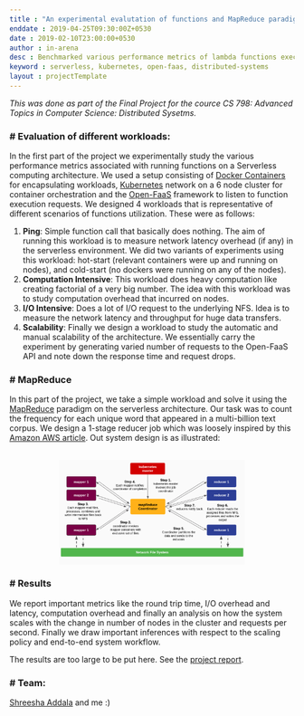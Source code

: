 ```yaml
---
title : "An experimental evalutation of functions and MapReduce paradigm on Serverless computing architecture"
enddate : 2019-04-25T09:30:00Z+0530
date : 2019-02-10T23:00:00+0530
author : in-arena
desc : Benchmarked various performance metrics of lambda functions execution on Serverless computing architecture using a set of workloads. Studied scalibility, computation and network overhead, and system latency. Also developed a simple map reduce job by chaining lambda functions.
keyword : serverless, kubernetes, open-faas, distributed-systems 
layout : projectTemplate
---
```


*This was done as part of the Final Project for the cource CS 798: Advanced Topics in Computer Science: Distributed Sysetms.*

### # Evaluation of different workloads:

In the first part of the project we experimentally study the various performance metrics associated with running functions on a Serverless computing architecture. We used a setup consisting of [Docker Containers](https://www.docker.com/) for encapsulating workloads, [Kubernetes](https://kubernetes.io/) network on a 6 node cluster for container orchestration and the [Open-FaaS](https://www.openfaas.com/) framework to listen to function execution requests. We designed 4 workloads that is representative of different scenarios of functions utilization. These were as follows: 
1. **Ping**: Simple function call that basically does nothing. The aim of running this workload is to measure network latency overhead (if any) in the serverless environment. We did two variants of experiments using this workload: hot-start (relevant containers were up and running on nodes), and cold-start (no dockers were running on any of the nodes).
2. **Computation Intensive**: This workload does heavy computation like creating factorial of a very big number. The idea with this workload was to study computation overhead that incurred on nodes.
3. **I/O Intensive**: Does a lot of I/O request to the underlying NFS. Idea is to measure the network latency and throughput for huge data transfers. 
4. **Scalability**: Finally we design a workload to study the automatic and manual scalability of the architecture. We essentially carry the experiment by generating varied number of requests to the Open-FaaS API and note down the response time and request drops.

### # MapReduce

In this part of the project, we take a simple workload and solve it using the [MapReduce](https://www.ibm.com/analytics/hadoop/mapreduce) paradigm on the serverless architecture. Our task was to count the frequency for each unique word that appeared in a multi-billion text corpus. We design a 1-stage reducer job which was loosely inspired by this [Amazon AWS article](https://aws.amazon.com/blogs/compute/ad-hoc-big-data-processing-made-simple-with-serverless-mapreduce/). Out system design is as illustrated:

<br>
<img style="display: block; width : 65%; margin : auto" src="/assets/img/serverless-1.png">

### # Results

We report important metrics like the round trip time, I/O overhead and latency, computation overhead and finally an analysis on how the system scales with the change in number of nodes in the cluster and requests per second. Finally we draw important inferences with respect to the scaling policy and end-to-end system workflow.

The results are too large to be put here. See the <a href="/assets/serverless-report.pdf" target="_blank">project report</a>.


### # Team: 
[Shreesha Addala](https://www.linkedin.com/in/shreeshaaddala/) and me :)
